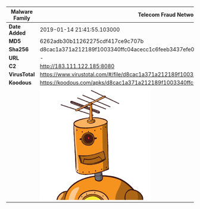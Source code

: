 | Malware Family | Telecom Fraud Network for South Koreans                      |
| -------------- | ------------------------------------------------------------ |
| **Date Added** | 2019-01-14 21:41:55.103000                                                   |
| **MD5**        | 6262adb30b11262275cdf417ce9c707b                             |
| **Sha256**     | d8cac1a371a212189f1003340ffc04acecc1c6feeb3437efe06a52fef7ab74c6 |
| **URL**        | -                                                            |
| **C2**         | http://183.111.122.185:8080 |
| **VirusTotal** | https://www.virustotal.com/#/file/d8cac1a371a212189f1003340ffc04acecc1c6feeb3437efe06a52fef7ab74c6/detection |
| **Koodous**    | https://koodous.com/apks/d8cac1a371a212189f1003340ffc04acecc1c6feeb3437efe06a52fef7ab74c6 |
|                | ![](../assets/d8cac1a371a212189f1003340ffc04acecc1c6feeb3437efe06a52fef7ab74c6.png) |